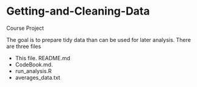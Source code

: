 # Getting-and-Cleaning-Data
Course Project

The goal is to prepare tidy data than can be used for later analysis.
There are three files
  - This file. README.md
  -  CodeBook.md.
  -  run_analysis.R
  -  averages_data.txt
